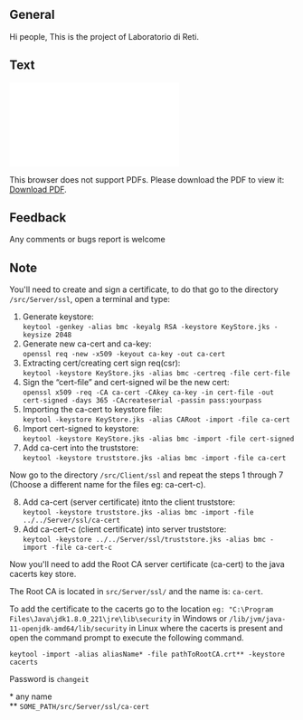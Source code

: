 ## General
Hi people,
This is the project of Laboratorio di Reti.

## Text
<object data="ProgettoWINSOME_v2.pdf" type="application/pdf" width="700px" height="700px">
    <embed src="ProgettoWINSOME_v2.pdf">
        <p>This browser does not support PDFs. Please download the PDF to view it: <a href="ProgettoWINSOME_v2.pdf">Download PDF</a>.</p>
    </embed>
</object>

## Feedback
Any comments or bugs report is welcome

## Note

You'll need to create and sign a certificate, to do that go to the directory `/src/Server/ssl`, open a terminal and type:  
1. Generate keystore:  
`keytool -genkey -alias bmc -keyalg RSA -keystore KeyStore.jks -keysize 2048`  
2. Generate new ca-cert and ca-key:  
`openssl req -new -x509 -keyout ca-key -out ca-cert`  
3. Extracting cert/creating cert sign req(csr):  
`keytool -keystore KeyStore.jks -alias bmc -certreq -file cert-file`   
4. Sign the “cert-file” and cert-signed wil be the new cert:  
`openssl x509 -req -CA ca-cert -CAkey ca-key -in cert-file -out cert-signed -days 365 -CAcreateserial -passin pass:yourpass`  
5. Importing the ca-cert to keystore file:  
`keytool -keystore KeyStore.jks -alias CARoot -import -file ca-cert` 
6. Import cert-signed to keystore:  
`keytool -keystore KeyStore.jks -alias bmc -import -file cert-signed`  
7. Add ca-cert into the truststore:  
`keytool -keystore truststore.jks -alias bmc -import -file ca-cert`
  
Now go to the directory `/src/Client/ssl` and repeat the steps 1 through 7 (Choose a different name for the files eg: ca-cert-c). 
 
8. Add ca-cert (server certificate) itnto the client truststore:  
`keytool -keystore truststore.jks -alias bmc -import -file ../../Server/ssl/ca-cert`  
9. Add ca-cert-c (client certificate) into server truststore:  
`keytool -keystore ../../Server/ssl/truststore.jks -alias bmc -import -file ca-cert-c`
  
Now you'll need to add the Root CA server certificate (ca-cert) to the java cacerts key store.

The Root CA is located in `src/Server/ssl/` and the name is: `ca-cert`.

To add the certificate to the cacerts go to the location `eg: "C:\Program Files\Java\jdk1.8.0_221\jre\lib\security` in Windows or `/lib/jvm/java-11-openjdk-amd64/lib/security` in Linux where the cacerts is present and open the command prompt to execute the following command.

`keytool -import -alias aliasName* -file pathToRootCA.crt** -keystore cacerts`

Password is `changeit`

\* any name  
\*\* `SOME_PATH/src/Server/ssl/ca-cert`
